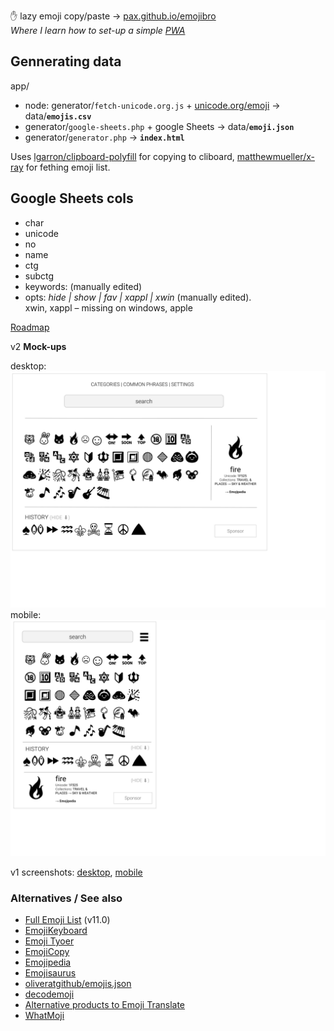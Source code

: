  ✋ lazy emoji copy/paste → [pax.github.io/emojibro](https://pax.github.io/emojibro/)
 <br/> _Where I learn how to set-up a simple [PWA](https://notes.pinboard.in/u:pax/notes/81ded6e4a4013ca0ab4c)_


Gennerating data
---

app/

- node: generator/`fetch-unicode.org.js` + [unicode.org/emoji](https://unicode.org/emoji/charts/full-emoji-list.html) → data/**`emojis.csv`**
- generator/`google-sheets.php` +  google Sheets → data/**`emoji.json`**
- generator/`generator.php` → **`index.html`**

Uses [lgarron/clipboard-polyfill](https://github.com/lgarron/clipboard-polyfill) for copying to cliboard, [matthewmueller/x-ray](https://github.com/matthewmueller/x-ray/) for fething emoji list.

Google Sheets cols
---

- char
- unicode
- no
- name
- ctg
- subctg
- keywords: (manually edited)
- opts: *hide | show | fav | xappl | xwin* (manually edited). 
    <br/>xwin, xappl – missing on windows, apple

[Roadmap](https://github.com/pax/emojibro/projects/2)

v2 **Mock-ups**

desktop: ![mock-up desktop](assets/emoji-clipboard-mockup-desktop.svg)
mobile: ![mock-up mobile](assets/emoji-clipboard-mockup-mobile.svg)

v1 screenshots: [desktop](assets/screenshot-desktop.png), [mobile](assets/screenshot-mobile.png)

### Alternatives / See also
- [Full Emoji List](https://unicode.org/emoji/charts/full-emoji-list.html) (v11.0)
- [EmojiKeyboard](https://emojikeyboard.io/)
- [Emoji Tyoer](https://emojityper.com/)
- [EmojiCopy](https://www.emojicopy.com/)
- [Emojipedia](https://emojipedia.org/)
- [Emojisaurus](https://emojisaurus.com/)
- [oliveratgithub/emojis.json](https://gist.github.com/oliveratgithub/0bf11a9aff0d6da7b46f1490f86a71eb)
- [decodemoji](http://decodemoji.com/)
- [Alternative products to Emoji Translate](https://www.producthunt.com/alternatives/emoji-translate)
- [WhatMoji](http://whatmoji.com/)

